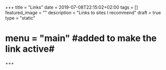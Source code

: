 +++
title =  "Links"
date = 2019-07-08T22:15:02+02:00
tags = []
featured_image = ""
description = "Links to sites I recommend"
draft = true
type = "static"
# menu = "main" #added to make the link active#
+++
